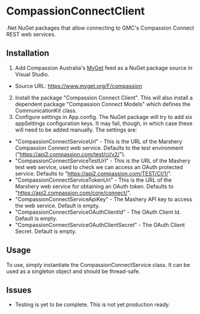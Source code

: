 # CompassionConnectClient
.Net NuGet packages that allow connecting to GMC's Compassion Connect REST web services. 

## Installation
1. Add Compassion Australia's [MyGet](https://www.myget.org/) feed as a NuGet package source in Visual Studio.
  - Source URL: https://www.myget.org/F/compassion
2. Install the package "Compassion Connect Client". This will also install a dependent package "Compassion Connect Models" which defines the CommunicationKit class.
3. Configure settings in App.config. The NuGet package will try to add six appSettings configuration keys. It may fail, though, in which case these will need to be added manually. The settings are:
  - "CompassionConnectServiceUrl" - This is the URL of the Marshery Compassion Connect web service. Defaults to the test environment ("https://api2.compassion.com/test/ci/v2/").
  - "CompassionConnectServiceTestUrl" - This is the URL of the Mashery test web service, used to check we can access an OAuth protected service. Defaults to "https://api2.compassion.com/TEST/CI/1/".
  - "CompassionConnectServiceTokenUrl" - This is the URL of the Marshery web service for obtaining an OAuth token. Defaults to "https://api2.compassion.com/core/connect/".
  - "CompassionConnectServiceApiKey" - The Mashery API key to access the web service. Default is empty.
  - "CompassionConnectServiceOAuthClientId" - The OAuth Client Id. Default is empty.
  - "CompassionConnectServiceOAuthClientSecret" - The OAuth Client Secret. Default is empty.

## Usage

To use, simply instantiate the CompassionConnectService class. It can be used as a singleton object and should be thread-safe.  

## Issues

 - Testing is yet to be complete. This is not yet production ready. 
